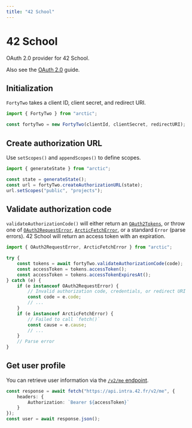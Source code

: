 ```yaml
---
title: "42 School"
---
```


# 42 School

OAuth 2.0 provider for 42 School.

Also see the [OAuth 2.0](/guides/oauth2) guide.

## Initialization

`FortyTwo` takes a client ID, client secret, and redirect URI.

```ts
import { FortyTwo } from "arctic";

const fortyTwo = new FortyTwo(clientId, clientSecret, redirectURI);
```

## Create authorization URL

Use `setScopes()` and `appendScopes()` to define scopes.

```ts
import { generateState } from "arctic";

const state = generateState();
const url = fortyTwo.createAuthorizationURL(state);
url.setScopes("public", "projects");
```

## Validate authorization code

`validateAuthorizationCode()` will either return an [`OAuth2Tokens`](/reference/OAuth2Tokens), or throw one of [`OAuth2RequestError`](/reference/OAuth2RequestError), [`ArcticFetchError`](/reference/ArcticFetchError), or a standard `Error` (parse errors). 42 School will return an access token with an expiration.

```ts
import { OAuth2RequestError, ArcticFetchError } from "arctic";

try {
	const tokens = await fortyTwo.validateAuthorizationCode(code);
	const accessToken = tokens.accessToken();
	const accessToken = tokens.accessTokenExpiresAt();
} catch (e) {
	if (e instanceof OAuth2RequestError) {
		// Invalid authorization code, credentials, or redirect URI
		const code = e.code;
		// ...
	}
	if (e instanceof ArcticFetchError) {
		// Failed to call `fetch()`
		const cause = e.cause;
		// ...
	}
	// Parse error
}
```

## Get user profile

You can retrieve user information via the [`/v2/me` endpoint](https://api.intra.42.fr/apidoc/2.0/users/me.html).

```ts
const response = await fetch("https://api.intra.42.fr/v2/me", {
	headers: {
		Authorization: `Bearer ${accessToken}`
	}
});
const user = await response.json();
```
